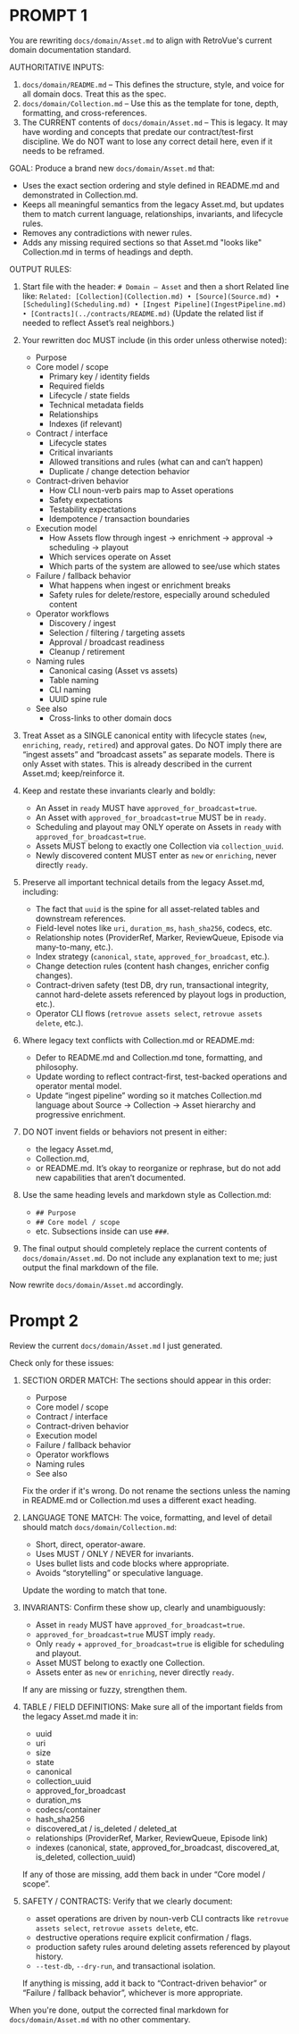 # PROMPT 1

You are rewriting `docs/domain/Asset.md` to align with RetroVue's current domain documentation standard.

AUTHORITATIVE INPUTS:

1. `docs/domain/README.md` – This defines the structure, style, and voice for all domain docs. Treat this as the spec.
2. `docs/domain/Collection.md` – Use this as the template for tone, depth, formatting, and cross-references.
3. The CURRENT contents of `docs/domain/Asset.md` – This is legacy. It may have wording and concepts that predate our contract/test-first discipline. We do NOT want to lose any correct detail here, even if it needs to be reframed.

GOAL:
Produce a brand new `docs/domain/Asset.md` that:

- Uses the exact section ordering and style defined in README.md and demonstrated in Collection.md.
- Keeps all meaningful semantics from the legacy Asset.md, but updates them to match current language, relationships, invariants, and lifecycle rules.
- Removes any contradictions with newer rules.
- Adds any missing required sections so that Asset.md "looks like" Collection.md in terms of headings and depth.

OUTPUT RULES:

1. Start file with the header:
   `# Domain — Asset`
   and then a short Related line like:
   `Related: [Collection](Collection.md) • [Source](Source.md) • [Scheduling](Scheduling.md) • [Ingest Pipeline](IngestPipeline.md) • [Contracts](../contracts/README.md)`
   (Update the related list if needed to reflect Asset’s real neighbors.)

2. Your rewritten doc MUST include (in this order unless otherwise noted):

   - Purpose
   - Core model / scope
     - Primary key / identity fields
     - Required fields
     - Lifecycle / state fields
     - Technical metadata fields
     - Relationships
     - Indexes (if relevant)
   - Contract / interface
     - Lifecycle states
     - Critical invariants
     - Allowed transitions and rules (what can and can’t happen)
     - Duplicate / change detection behavior
   - Contract-driven behavior
     - How CLI noun-verb pairs map to Asset operations
     - Safety expectations
     - Testability expectations
     - Idempotence / transaction boundaries
   - Execution model
     - How Assets flow through ingest → enrichment → approval → scheduling → playout
     - Which services operate on Asset
     - Which parts of the system are allowed to see/use which states
   - Failure / fallback behavior
     - What happens when ingest or enrichment breaks
     - Safety rules for delete/restore, especially around scheduled content
   - Operator workflows
     - Discovery / ingest
     - Selection / filtering / targeting assets
     - Approval / broadcast readiness
     - Cleanup / retirement
   - Naming rules
     - Canonical casing (Asset vs assets)
     - Table naming
     - CLI naming
     - UUID spine rule
   - See also
     - Cross-links to other domain docs

3. Treat Asset as a SINGLE canonical entity with lifecycle states (`new`, `enriching`, `ready`, `retired`) and approval gates. Do NOT imply there are “ingest assets” and “broadcast assets” as separate models. There is only Asset with states. This is already described in the current Asset.md; keep/reinforce it.

4. Keep and restate these invariants clearly and boldly:

   - An Asset in `ready` MUST have `approved_for_broadcast=true`.
   - An Asset with `approved_for_broadcast=true` MUST be in `ready`.
   - Scheduling and playout may ONLY operate on Assets in `ready` with `approved_for_broadcast=true`.
   - Assets MUST belong to exactly one Collection via `collection_uuid`.
   - Newly discovered content MUST enter as `new` or `enriching`, never directly `ready`.

5. Preserve all important technical details from the legacy Asset.md, including:

   - The fact that `uuid` is the spine for all asset-related tables and downstream references.
   - Field-level notes like `uri`, `duration_ms`, `hash_sha256`, codecs, etc.
   - Relationship notes (ProviderRef, Marker, ReviewQueue, Episode via many-to-many, etc.).
   - Index strategy (`canonical`, `state`, `approved_for_broadcast`, etc.).
   - Change detection rules (content hash changes, enricher config changes).
   - Contract-driven safety (test DB, dry run, transactional integrity, cannot hard-delete assets referenced by playout logs in production, etc.).
   - Operator CLI flows (`retrovue assets select`, `retrovue assets delete`, etc.).

6. Where legacy text conflicts with Collection.md or README.md:

   - Defer to README.md and Collection.md tone, formatting, and philosophy.
   - Update wording to reflect contract-first, test-backed operations and operator mental model.
   - Update “ingest pipeline” wording so it matches Collection.md language about Source → Collection → Asset hierarchy and progressive enrichment.

7. DO NOT invent fields or behaviors not present in either:

   - the legacy Asset.md,
   - Collection.md,
   - or README.md.
     It’s okay to reorganize or rephrase, but do not add new capabilities that aren’t documented.

8. Use the same heading levels and markdown style as Collection.md:

   - `## Purpose`
   - `## Core model / scope`
   - etc.
     Subsections inside can use `###`.

9. The final output should completely replace the current contents of `docs/domain/Asset.md`. Do not include any explanation text to me; just output the final markdown of the file.

Now rewrite `docs/domain/Asset.md` accordingly.

# Prompt 2

Review the current `docs/domain/Asset.md` I just generated.

Check only for these issues:

1. SECTION ORDER MATCH:
   The sections should appear in this order:

   - Purpose
   - Core model / scope
   - Contract / interface
   - Contract-driven behavior
   - Execution model
   - Failure / fallback behavior
   - Operator workflows
   - Naming rules
   - See also

   Fix the order if it's wrong. Do not rename the sections unless the naming in README.md or Collection.md uses a different exact heading.

2. LANGUAGE TONE MATCH:
   The voice, formatting, and level of detail should match `docs/domain/Collection.md`:

   - Short, direct, operator-aware.
   - Uses MUST / ONLY / NEVER for invariants.
   - Uses bullet lists and code blocks where appropriate.
   - Avoids “storytelling” or speculative language.

   Update the wording to match that tone.

3. INVARIANTS:
   Confirm these show up, clearly and unambiguously:

   - Asset in `ready` MUST have `approved_for_broadcast=true`.
   - `approved_for_broadcast=true` MUST imply `ready`.
   - Only `ready` + `approved_for_broadcast=true` is eligible for scheduling and playout.
   - Asset MUST belong to exactly one Collection.
   - Assets enter as `new` or `enriching`, never directly `ready`.

   If any are missing or fuzzy, strengthen them.

4. TABLE / FIELD DEFINITIONS:
   Make sure all of the important fields from the legacy Asset.md made it in:

   - uuid
   - uri
   - size
   - state
   - canonical
   - collection_uuid
   - approved_for_broadcast
   - duration_ms
   - codecs/container
   - hash_sha256
   - discovered_at / is_deleted / deleted_at
   - relationships (ProviderRef, Marker, ReviewQueue, Episode link)
   - indexes (canonical, state, approved_for_broadcast, discovered_at, is_deleted, collection_uuid)

   If any of those are missing, add them back in under “Core model / scope”.

5. SAFETY / CONTRACTS:
   Verify that we clearly document:

   - asset operations are driven by noun-verb CLI contracts like `retrovue assets select`, `retrovue assets delete`, etc.
   - destructive operations require explicit confirmation / flags.
   - production safety rules around deleting assets referenced by playout history.
   - `--test-db`, `--dry-run`, and transactional isolation.

   If anything is missing, add it back to “Contract-driven behavior” or “Failure / fallback behavior”, whichever is more appropriate.

When you're done, output the corrected final markdown for `docs/domain/Asset.md` with no other commentary.
